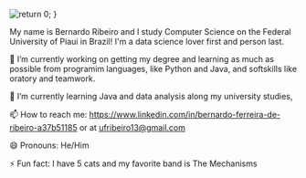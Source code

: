 ![return 0; }](https://user-images.githubusercontent.com/107445386/234567802-aa434334-5db8-45a6-96f8-8f64cb934793.png)

My name is Bernardo Ribeiro and I study Computer Science on the Federal University of Piaui in Brazil! I'm a data science lover first and person last. 

🔭 I’m currently working on getting my degree and learning as much as possible from programim languages, like Python and Java, and softskills like oratory and teamwork.

🌱 I’m currently learning Java and data analysis along my university studies, 

📫 How to reach me:  https://www.linkedin.com/in/bernardo-ferreira-de-ribeiro-a37b51185 or at ufribeiro13@gmail.com

😄 Pronouns: He/Him

⚡ Fun fact: I have 5 cats and my favorite band is The Mechanisms

